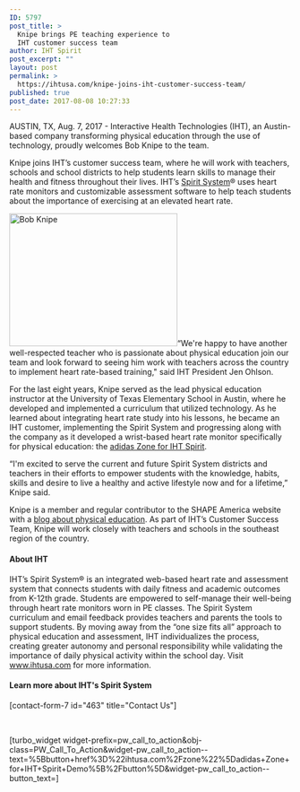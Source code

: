 ```yaml
---
ID: 5797
post_title: >
  Knipe brings PE teaching experience to
  IHT customer success team
author: IHT Spirit
post_excerpt: ""
layout: post
permalink: >
  https://ihtusa.com/knipe-joins-iht-customer-success-team/
published: true
post_date: 2017-08-08 10:27:33
---
```

<span style="font-weight: 400;">AUSTIN, TX, Aug. 7, 2017 - Interactive Health Technologies (IHT), an Austin-based company transforming physical education through the use of technology, proudly welcomes Bob Knipe to the team.</span>

<span style="font-weight: 400;">Knipe joins IHT’s customer success team, where he will work with teachers, schools and school districts to help students learn skills to manage their health and fitness throughout their lives. IHT’s <a href="http://ihtusa.com/spirit-system" target="_blank" rel="noopener">Spirit System</a></span><span style="font-weight: 400;">®</span><span style="font-weight: 400;"> uses heart rate monitors and customizable assessment software to help teach students about the importance of exercising at an elevated heart rate.  </span>

<span style="font-weight: 400;"><a href="https://ihtusa.com/wp-content/uploads/2015/05/BobKnipe-vert.jpg"><img class="alignright wp-image-5788 size-medium" src="https://ihtusa.com/wp-content/uploads/2015/05/BobKnipe-vert-300x237.jpg" alt="Bob Knipe" width="300" height="237" /></a>“We're happy to have another well-respected teacher who is passionate about physical education join our team and look forward to seeing him work with teachers across the country to implement heart rate-based training," said IHT President Jen Ohlson.</span>

<span style="font-weight: 400;">For the last eight years, Knipe served as the lead physical education instructor at the University of Texas Elementary School in Austin, where he developed and implemented a curriculum that utilized technology. As he learned about integrating heart rate study into his lessons, he became an IHT customer, implementing the Spirit System and progressing along with the company as it developed a wrist-based heart rate monitor specifically for physical education: the <a href="http://ihtusa.com/zone" target="_blank" rel="noopener">adidas Zone for IHT Spirit</a>. </span>

<span style="font-weight: 400;">“I'm excited to serve the current and future Spirit System districts and teachers in their efforts to empower students with the knowledge, habits, skills and desire to live a healthy and active lifestyle now and for a lifetime,” Knipe said.</span>

<span style="font-weight: 400;">Knipe is a member and regular contributor to the SHAPE America website with a </span><a href="http://community.shapeamerica.org/blogs/robert-knipe"><span style="font-weight: 400;">blog about physical education</span></a><span style="font-weight: 400;">. As part of IHT’s Customer Success Team, Knipe will work closely with teachers and schools in the southeast region of the country.</span>
<h4><b>About IHT</b></h4>
<span style="font-weight: 400;">IHT’s Spirit System</span><span style="font-weight: 400;">®</span><span style="font-weight: 400;"> is an integrated web-based heart rate and assessment system that connects students with daily fitness and academic outcomes from K-12th grade. Students are empowered to self-manage their well-being through heart rate monitors worn in PE classes. The Spirit System curriculum and email feedback provides teachers and parents the tools to support students. By moving away from the “one size fits all” approach to physical education and assessment, IHT individualizes the process, creating greater autonomy and personal responsibility while validating the importance of daily physical activity within the school day. Visit <a href="http://www.ihtusa.com" target="_blank" rel="noopener">www.ihtusa.com</a> for more information.</span>
<h4>Learn more about IHT's Spirit System</h4>
[contact-form-7 id="463" title="Contact Us"]

&nbsp;

[turbo_widget widget-prefix=pw_call_to_action&obj-class=PW_Call_To_Action&widget-pw_call_to_action--text=%5Bbutton+href%3D%22ihtusa.com%2Fzone%22%5Dadidas+Zone+for+IHT+Spirit+Demo%5B%2Fbutton%5D&widget-pw_call_to_action--button_text=]